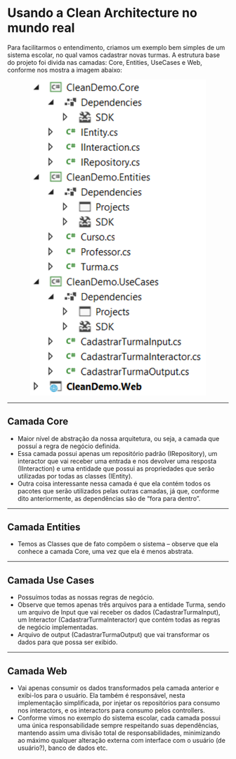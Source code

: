 # Usando a Clean Architecture no mundo real

Para facilitarmos o entendimento, criamos um exemplo bem simples de um sistema escolar, no qual vamos cadastrar novas turmas. A estrutura base do projeto foi divida nas camadas: Core, Entities, UseCases e Web, conforme nos mostra a imagem abaixo:
<p align="center">
    <img alt="Clean Architecture Concept" width="400px" src="https://github.com/eduardoc7/concepts-notes/blob/0d825b7c18d0554cf5ebd864bf5aa52b8d106a9b/clean-arch/assets/images/clean-arch-example.png" />   
</p>

---

## Camada Core

 - Maior nível de abstração da nossa arquitetura, ou seja, a camada que possuí a regra de negócio definida.
 - Essa camada possui apenas um repositório padrão (IRepository), um interactor que vai receber uma entrada e nos devolver uma resposta (IInteraction) e uma entidade que possui as propriedades que serão utilizadas por todas as classes (IEntity).
 - Outra coisa interessante nessa camada é que ela contém todos os pacotes que serão utilizados pelas outras camadas, já que, conforme dito anteriormente, as dependências são de “fora para dentro”.

--- 

## Camada Entities
 - Temos as Classes que de fato compõem o sistema – observe que ela conhece a camada Core, uma vez que ela é menos abstrata.

---

## Camada Use Cases
 - Possuímos todas as nossas regras de negócio.
 - Observe que temos apenas três arquivos para a entidade Turma, sendo um arquivo de Input que vai receber os dados (CadastrarTurmaInput), um Interactor (CadastrarTurmaInteractor) que contém todas as regras de negócio implementadas.
 - Arquivo de output (CadastrarTurmaOutput) que vai transformar os dados para que possa ser exibido. 

---

## Camada Web
-  Vai apenas consumir os dados transformados pela camada anterior e exibi-los para o usuário. Ela também é responsável, nesta implementação simplificada, por injetar os repositórios para consumo nos interactors, e os interactors para consumo pelos controllers.
- Conforme vimos no exemplo do sistema escolar, cada camada possui uma única responsabilidade sempre respeitando suas dependências, mantendo assim uma divisão total de responsabilidades, minimizando ao máximo qualquer alteração externa com interface com o usuário (de usuário?), banco de dados etc.
